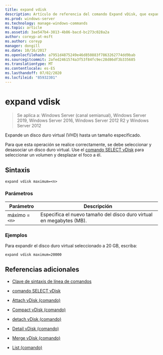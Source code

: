 ```yaml
---
title: expand vdisk
description: Artículo de referencia del comando Expand vDisk, que expande un disco duro virtual (VHD) hasta un tamaño especificado.
ms.prod: windows-server
ms.technology: manage-windows-commands
ms.topic: article
ms.assetid: 3ae547b4-3813-4b86-bacd-bc273c028a2a
author: coreyp-at-msft
ms.author: coreyp
manager: dongill
ms.date: 10/16/2017
ms.openlocfilehash: a7951d4875249e46d850883f7863262774dd9bab
ms.sourcegitcommit: 2afed2461574a3f53f84fc9ec28d86df3b335685
ms.translationtype: MT
ms.contentlocale: es-ES
ms.lasthandoff: 07/02/2020
ms.locfileid: "85932301"
---
```

# <a name="expand-vdisk"></a>expand vdisk

> Se aplica a: Windows Server (canal semianual), Windows Server 2019, Windows Server 2016, Windows Server 2012 R2 y Windows Server 2012

Expande un disco duro virtual (VHD) hasta un tamaño especificado.

Para que esta operación se realice correctamente, se debe seleccionar y desasociar un disco duro virtual. Use el [comando SELECT vDisk](select-vdisk.md) para seleccionar un volumen y desplazar el foco a él.

## <a name="syntax"></a>Sintaxis

```
expand vdisk maximum=<n>
```

### <a name="parameters"></a>Parámetros

 | Parámetro | Descripción |
 |---------- | ----------- |
 | máximo =`<n>` | Especifica el nuevo tamaño del disco duro virtual en megabytes (MB). |

### <a name="examples"></a>Ejemplos

Para expandir el disco duro virtual seleccionado a 20 GB, escriba:

```
expand vdisk maximum=20000
```

## <a name="additional-references"></a>Referencias adicionales

- [Clave de sintaxis de línea de comandos](command-line-syntax-key.md)

- [comando SELECT vDisk](select-vdisk.md)

- [Attach vDisk (comando)](attach-vdisk.md)

- [Compact vDisk (comando)](compact-vdisk.md)

- [detach vDisk (comando)](detach-vdisk.md)

- [Detail vDisk (comando)](detail-vdisk.md)

- [Merge vDisk (comando)](merge-vdisk.md)

- [List (comando)](list.md)
